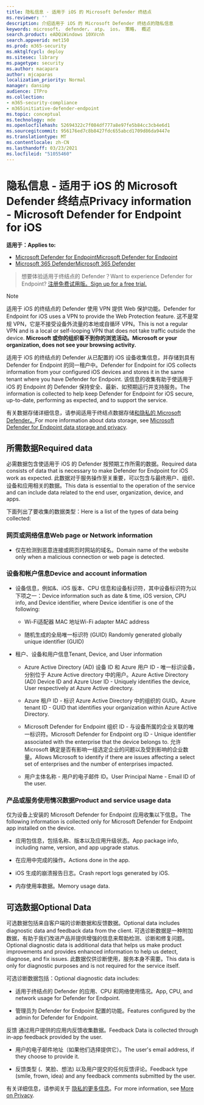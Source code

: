 ```yaml
---
title: 隐私信息 - 适用于 iOS 的 Microsoft Defender 终结点
ms.reviewer: ''
description: 介绍适用于 iOS 的 Microsoft Defender 终结点的隐私信息
keywords: microsoft， defender， atp， ios， 策略， 概述
search.product: eADQiWindows 10XVcnh
search.appverid: met150
ms.prod: m365-security
ms.mktglfcycl: deploy
ms.sitesec: library
ms.pagetype: security
ms.author: macapara
author: mjcaparas
localization_priority: Normal
manager: dansimp
audience: ITPro
ms.collection:
- m365-security-compliance
- m365initiative-defender-endpoint
ms.topic: conceptual
ms.technology: mde
ms.openlocfilehash: 52694322c7f084df777a8e97fe5b84cc3cb4e6d1
ms.sourcegitcommit: 956176ed7c8b8427fdc655abcd1709d86da9447e
ms.translationtype: MT
ms.contentlocale: zh-CN
ms.lasthandoff: 03/23/2021
ms.locfileid: "51055460"
---
```

# <a name="privacy-information---microsoft-defender-for-endpoint-for-ios"></a><span data-ttu-id="d1106-104">隐私信息 - 适用于 iOS 的 Microsoft Defender 终结点</span><span class="sxs-lookup"><span data-stu-id="d1106-104">Privacy information - Microsoft Defender for Endpoint for iOS</span></span>

<span data-ttu-id="d1106-105">**适用于：**</span><span class="sxs-lookup"><span data-stu-id="d1106-105">**Applies to:**</span></span>
- [<span data-ttu-id="d1106-106">Microsoft Defender for Endpoint</span><span class="sxs-lookup"><span data-stu-id="d1106-106">Microsoft Defender for Endpoint</span></span>](https://go.microsoft.com/fwlink/p/?linkid=2146631)
- [<span data-ttu-id="d1106-107">Microsoft 365 Defender</span><span class="sxs-lookup"><span data-stu-id="d1106-107">Microsoft 365 Defender</span></span>](https://go.microsoft.com/fwlink/?linkid=2118804)

> <span data-ttu-id="d1106-108">想要体验适用于终结点的 Defender？</span><span class="sxs-lookup"><span data-stu-id="d1106-108">Want to experience Defender for Endpoint?</span></span> [<span data-ttu-id="d1106-109">注册免费试用版。</span><span class="sxs-lookup"><span data-stu-id="d1106-109">Sign up for a free trial.</span></span>](https://www.microsoft.com/microsoft-365/windows/microsoft-defender-atp?ocid=docs-wdatp-investigateip-abovefoldlink)

> [!NOTE]
> <span data-ttu-id="d1106-110">适用于 iOS 的终结点的 Defender 使用 VPN 提供 Web 保护功能。</span><span class="sxs-lookup"><span data-stu-id="d1106-110">Defender for Endpoint for iOS uses a VPN to provide the Web Protection feature.</span></span> <span data-ttu-id="d1106-111">这不是常规 VPN，它是不接受设备外流量的本地或自循环 VPN。</span><span class="sxs-lookup"><span data-stu-id="d1106-111">This is not a regular VPN and is a local or self-looping VPN that does not take traffic outside the device.</span></span> <span data-ttu-id="d1106-112">**Microsoft 或你的组织看不到你的浏览活动。**</span><span class="sxs-lookup"><span data-stu-id="d1106-112">**Microsoft or your organization, does not see your browsing activity.**</span></span>

<span data-ttu-id="d1106-113">适用于 iOS 的终结点的 Defender 从已配置的 iOS 设备收集信息，并存储到具有 Defender for Endpoint 的同一租户中。</span><span class="sxs-lookup"><span data-stu-id="d1106-113">Defender for Endpoint for iOS collects information from your configured iOS devices and stores it in the same tenant where you have Defender for Endpoint.</span></span> <span data-ttu-id="d1106-114">该信息的收集有助于使适用于 iOS 的 Endpoint 的 Defender 保持安全、最新、如预期运行并支持服务。</span><span class="sxs-lookup"><span data-stu-id="d1106-114">The information is collected to help keep Defender for Endpoint for iOS secure, up-to-date, performing as expected, and to support the service.</span></span>

<span data-ttu-id="d1106-115">有关数据存储详细信息，请参阅适用于终结点数据存储[和隐私的 Microsoft Defender。](data-storage-privacy.md)</span><span class="sxs-lookup"><span data-stu-id="d1106-115">For more information about data storage, see [Microsoft Defender for Endpoint data storage and privacy](data-storage-privacy.md).</span></span>

## <a name="required-data"></a><span data-ttu-id="d1106-116">所需数据</span><span class="sxs-lookup"><span data-stu-id="d1106-116">Required data</span></span> 

<span data-ttu-id="d1106-117">必需数据包含使适用于 iOS 的 Defender 按预期工作所需的数据。</span><span class="sxs-lookup"><span data-stu-id="d1106-117">Required data consists of data that is necessary to make Defender for Endpoint for iOS work as expected.</span></span> <span data-ttu-id="d1106-118">此数据对于服务操作至关重要，可以包含与最终用户、组织、设备和应用相关的数据。</span><span class="sxs-lookup"><span data-stu-id="d1106-118">This data is essential to the operation of the service and can include data related to the end user, organization, device, and apps.</span></span> 

<span data-ttu-id="d1106-119">下面列出了要收集的数据类型：</span><span class="sxs-lookup"><span data-stu-id="d1106-119">Here is a list of the types of data being collected:</span></span> 

### <a name="web-page-or-network-information"></a><span data-ttu-id="d1106-120">网页或网络信息</span><span class="sxs-lookup"><span data-stu-id="d1106-120">Web page or Network information</span></span> 

- <span data-ttu-id="d1106-121">仅在检测到恶意连接或网页时网站的域名。</span><span class="sxs-lookup"><span data-stu-id="d1106-121">Domain name of the website only when a malicious connection or web page is detected.</span></span> 

### <a name="device-and-account-information"></a><span data-ttu-id="d1106-122">设备和帐户信息</span><span class="sxs-lookup"><span data-stu-id="d1106-122">Device and account information</span></span> 

- <span data-ttu-id="d1106-123">设备信息，例如&、iOS 版本、CPU 信息和设备标识符，其中设备标识符为以下项之一：</span><span class="sxs-lookup"><span data-stu-id="d1106-123">Device information such as date & time, iOS version, CPU info, and Device identifier, where Device identifier is one of the following:</span></span> 

    - <span data-ttu-id="d1106-124">Wi-Fi适配器 MAC 地址</span><span class="sxs-lookup"><span data-stu-id="d1106-124">Wi-Fi adapter MAC address</span></span> 

    - <span data-ttu-id="d1106-125">随机生成的全局唯一标识符 (GUID) </span><span class="sxs-lookup"><span data-stu-id="d1106-125">Randomly generated globally unique identifier (GUID)</span></span> 

- <span data-ttu-id="d1106-126">租户、设备和用户信息</span><span class="sxs-lookup"><span data-stu-id="d1106-126">Tenant, Device, and User information</span></span> 

    - <span data-ttu-id="d1106-127">Azure Active Directory (AD) 设备 ID 和 Azure 用户 ID - 唯一标识设备，分别位于 Azure Active directory 中的用户。</span><span class="sxs-lookup"><span data-stu-id="d1106-127">Azure Active Directory (AD) Device ID and Azure User ID - Uniquely identifies the device, User respectively at Azure Active directory.</span></span> 

    - <span data-ttu-id="d1106-128">Azure 租户 ID - 标识 Azure Active Directory 中的组织的 GUID。</span><span class="sxs-lookup"><span data-stu-id="d1106-128">Azure tenant ID - GUID that identifies your organization within Azure Active Directory.</span></span> 

    - <span data-ttu-id="d1106-129">Microsoft Defender for Endpoint 组织 ID - 与设备所属的企业关联的唯一标识符。</span><span class="sxs-lookup"><span data-stu-id="d1106-129">Microsoft Defender for Endpoint org ID - Unique identifier associated with the enterprise that the device belongs to.</span></span> <span data-ttu-id="d1106-130">允许 Microsoft 确定是否有影响一组选定企业的问题以及受到影响的企业数量。</span><span class="sxs-lookup"><span data-stu-id="d1106-130">Allows Microsoft to identify if there are issues affecting a select set of enterprises and the number of enterprises impacted.</span></span> 

    - <span data-ttu-id="d1106-131">用户主体名称 - 用户的电子邮件 ID。</span><span class="sxs-lookup"><span data-stu-id="d1106-131">User Principal Name - Email ID of the user.</span></span> 

### <a name="product-and-service-usage-data"></a><span data-ttu-id="d1106-132">产品或服务使用情况数据</span><span class="sxs-lookup"><span data-stu-id="d1106-132">Product and service usage data</span></span> 

<span data-ttu-id="d1106-133">仅为设备上安装的 Microsoft Defender for Endpoint 应用收集以下信息。</span><span class="sxs-lookup"><span data-stu-id="d1106-133">The following information is collected only for Microsoft Defender for Endpoint app installed on the device.</span></span> 

- <span data-ttu-id="d1106-134">应用包信息，包括名称、版本以及应用升级状态。</span><span class="sxs-lookup"><span data-stu-id="d1106-134">App package info, including name, version, and app upgrade status.</span></span> 

- <span data-ttu-id="d1106-135">在应用中完成的操作。</span><span class="sxs-lookup"><span data-stu-id="d1106-135">Actions done in the app.</span></span> 

- <span data-ttu-id="d1106-136">iOS 生成的崩溃报告日志。</span><span class="sxs-lookup"><span data-stu-id="d1106-136">Crash report logs generated by iOS.</span></span> 

- <span data-ttu-id="d1106-137">内存使用率数据。</span><span class="sxs-lookup"><span data-stu-id="d1106-137">Memory usage data.</span></span> 

## <a name="optional-data"></a><span data-ttu-id="d1106-138">可选数据</span><span class="sxs-lookup"><span data-stu-id="d1106-138">Optional Data</span></span> 

<span data-ttu-id="d1106-139">可选数据包括来自客户端的诊断数据和反馈数据。</span><span class="sxs-lookup"><span data-stu-id="d1106-139">Optional data includes diagnostic data and feedback data from the client.</span></span> <span data-ttu-id="d1106-140">可选诊断数据是一种附加数据，有助于我们改进产品并提供增强的信息来帮助检测、诊断和修复问题。</span><span class="sxs-lookup"><span data-stu-id="d1106-140">Optional diagnostic data is additional data that helps us make product improvements and provides enhanced information to help us detect, diagnose, and fix issues.</span></span> <span data-ttu-id="d1106-141">此数据仅供诊断使用，服务本身不需要。</span><span class="sxs-lookup"><span data-stu-id="d1106-141">This data is only for diagnostic purposes and is not required for the service itself.</span></span> 

<span data-ttu-id="d1106-142">可选诊断数据包括：</span><span class="sxs-lookup"><span data-stu-id="d1106-142">Optional diagnostic data includes:</span></span> 

- <span data-ttu-id="d1106-143">适用于终结点的 Defender 的应用、CPU 和网络使用情况。</span><span class="sxs-lookup"><span data-stu-id="d1106-143">App, CPU, and network usage for Defender for Endpoint.</span></span> 

- <span data-ttu-id="d1106-144">管理员为 Defender for Endpoint 配置的功能。</span><span class="sxs-lookup"><span data-stu-id="d1106-144">Features configured by the admin for Defender for Endpoint.</span></span> 

<span data-ttu-id="d1106-145">反馈 通过用户提供的应用内反馈收集数据。</span><span class="sxs-lookup"><span data-stu-id="d1106-145">Feedback Data is collected through in-app feedback provided by the user.</span></span> 

- <span data-ttu-id="d1106-146">用户的电子邮件地址（如果他们选择提供它）。</span><span class="sxs-lookup"><span data-stu-id="d1106-146">The user's email address, if they choose to provide it.</span></span>

- <span data-ttu-id="d1106-147">反馈类型 (、笑脸、想法) 以及用户提交的任何反馈评论。</span><span class="sxs-lookup"><span data-stu-id="d1106-147">Feedback type (smile, frown, idea) and any feedback comments submitted by the user.</span></span> 

<span data-ttu-id="d1106-148">有关详细信息，请参阅关于 [隐私的更多信息](https://aka.ms/mdatpiosprivacystatement)。</span><span class="sxs-lookup"><span data-stu-id="d1106-148">For more information, see [More on Privacy](https://aka.ms/mdatpiosprivacystatement).</span></span>


